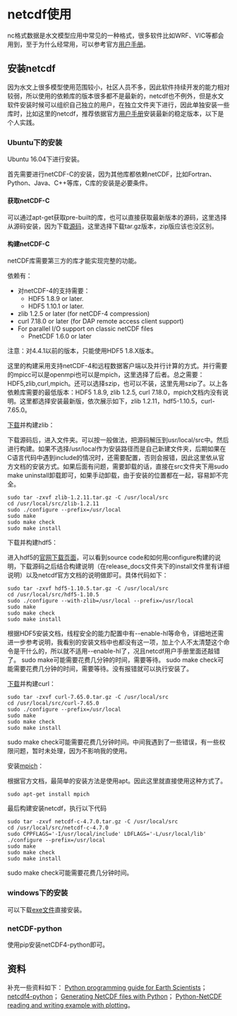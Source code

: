# netcdf使用

nc格式数据是水文模型应用中常见的一种格式，很多软件比如WRF、VIC等都会用到，至于为什么经常用，可以参考官方[用户手册](https://www.unidata.ucar.edu/software/netcdf/docs/index.html)。

## 安装netcdf

因为水文上很多模型使用范围较小，社区人员不多，因此软件持续开发的能力相对较弱，所以使用的依赖库的版本很多都不是最新的，netcdf也不例外，但是水文软件安装时候可以组织自己独立的用户，在独立文件夹下进行，因此单独安装一些库时，比如这里的netcdf，推荐依据官方[用户手册](https://www.unidata.ucar.edu/software/netcdf/docs/getting_and_building_netcdf.html)安装最新的稳定版本，以下是个人实践。

### Ubuntu下的安装

Ubuntu 16.04下进行安装。

首先需要进行netCDF-C的安装，因为其他库都依赖netCDF，比如Fortran、Python、Java、C++等库，C库的安装是必要条件。

#### 获取netCDF-C

可以通过apt-get获取pre-built的库，也可以直接获取最新版本的源码，这里选择从源码安装，因为下载[源码](https://github.com/Unidata/netcdf-c/releases)，这里选择下载tar.gz版本，zip版应该也没区别。

#### 构建netCDF-C

netCDF库需要第三方的库才能实现完整的功能。

依赖有：

- 对netCDF-4的支持需要：
  - HDF5 1.8.9 or later.
  - HDF5 1.10.1 or later.
- zlib 1.2.5 or later (for netCDF-4 compression)
- curl 7.18.0 or later (for DAP remote access client support)
- For parallel I/O support on classic netCDF files
  - PnetCDF 1.6.0 or later

注意：对4.4.1以前的版本，只能使用HDF5 1.8.X版本。

这里的构建采用支持netCDF-4和远程数据客户端以及并行计算的方式。并行需要的mpicc可以是openmpi也可以是mpich，这里选择了后者。总之需要：HDF5,zlib,curl,mpich。还可以选择szip，也可以不装，这里先用szip了。以上各依赖库需要的最低版本：HDF5 1.8.9, zlib 1.2.5, curl 7.18.0，mpich文档内没有说明。这里都选择安装最新版，依次展示如下，zlib 1.2.11，hdf5-1.10.5，curl-7.65.0。

[下载](https://www.zlib.net/)并构建zlib：

下载源码后，进入文件夹。可以按一般做法，把源码解压到usr/local/src中。然后进行构建。如果不选择/usr/local作为安装路径而是自己新建文件夹，后期如果在C语言代码中遇到include的情况时，还需要配置，否则会报错，因此这里依从官方文档的安装方式。如果后面有问题，需要卸载的话，直接在src文件夹下用sudo make uninstall卸载即可，如果手动卸载，由于安装的位置都在一起，容易卸不完全。

```code
sudo tar -zxvf zlib-1.2.11.tar.gz -C /usr/local/src
cd /usr/local/src/zlib-1.2.11
sudo ./configure --prefix=/usr/local
sudo make
sudo make check
sudo make install
```

下载并构建hdf5：

进入hdf5的[官网下载页面](https://www.hdfgroup.org/downloads/hdf5/)，可以看到source code和如何用configure构建的说明，下载源码之后结合构建说明（在release_docs文件夹下的install文件里有详细说明）以及netcdf官方文档的说明做即可。具体代码如下：

```code
sudo tar -zxvf hdf5-1.10.5.tar.gz -C /usr/local/src
cd /usr/local/src/hdf5-1.10.5
sudo ./configure --with-zlib=/usr/local --prefix=/usr/local
sudo make
sudo make check
sudo make install
```

根据HDF5安装文档，线程安全的能力配置中有--enable-hl等命令，详细地还需进一步参考说明，我看别的安装文档中也都没有这一项，加上个人不太清楚这个命令是干什么的，所以就不适用--enable-hl了，况且netcdf用户手册里面还敲错了。
sudo make可能需要花费几分钟的时间，需要等待。
sudo make check可能需要花费几分钟的时间，需要等待。没有报错就可以执行安装了。

[下载](https://curl.haxx.se/download.html)并构建curl：

```code
sudo tar -zxvf curl-7.65.0.tar.gz -C /usr/local/src
cd /usr/local/src/curl-7.65.0
sudo ./configure --prefix=/usr/local
sudo make
sudo make check
sudo make install
```

sudo make check可能需要花费几分钟时间。中间我遇到了一些错误，有一些权限问题，暂时未处理，因为不影响我的使用。

安装[mpich](http://www.mpich.org/downloads/)：

根据官方文档，最简单的安装方法是使用apt。因此这里就直接使用这种方式了。

```code
sudo apt-get install mpich
```

最后构建安装netcdf，执行以下代码

```code
sudo tar -zxvf netcdf-c-4.7.0.tar.gz -C /usr/local/src
cd /usr/local/src/netcdf-c-4.7.0
sudo CPPFLAGS='-I/usr/local/include' LDFLAGS='-L/usr/local/lib' ./configure --prefix=/usr/local
sudo make
sudo make check
sudo make install
```

sudo make check可能需要花费几分钟时间。

### windows下的安装

可以下载[exe文件](https://www.unidata.ucar.edu/software/netcdf/docs/winbin.html)直接安装。

### netCDF-python

使用pip安装netCDF4-python即可。

## 资料

补充一些资料如下：
[Python programming guide for Earth Scientists](http://python.hydrology-amsterdam.nl/manuals/hydro_python_manual.pdf)；
[netcdf4-python](https://github.com/Unidata/netcdf4-python)；
[Generating NetCDF files with Python](http://www.ceda.ac.uk/static/media/uploads/ncas-reading-2015/11_create_netcdf_python.pdf)；
[Python-NetCDF reading and writing example with plotting](http://schubert.atmos.colostate.edu/~cslocum/netcdf_example.html)。
